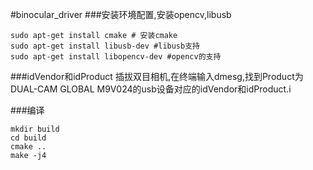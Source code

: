 #binocular_driver
###安装环境配置,安装opencv,libusb
```
sudo apt-get install cmake # 安装cmake
sudo apt-get install libusb-dev #libusb支持
sudo apt-get install libopencv-dev #opencv的支持
```

###idVendor和idProduct
插拔双目相机,在终端输入dmesg,找到Product为DUAL-CAM GLOBAL M9V024的usb设备对应的idVendor和idProduct.i

###编译
```
mkdir build
cd build
cmake ..
make -j4
```